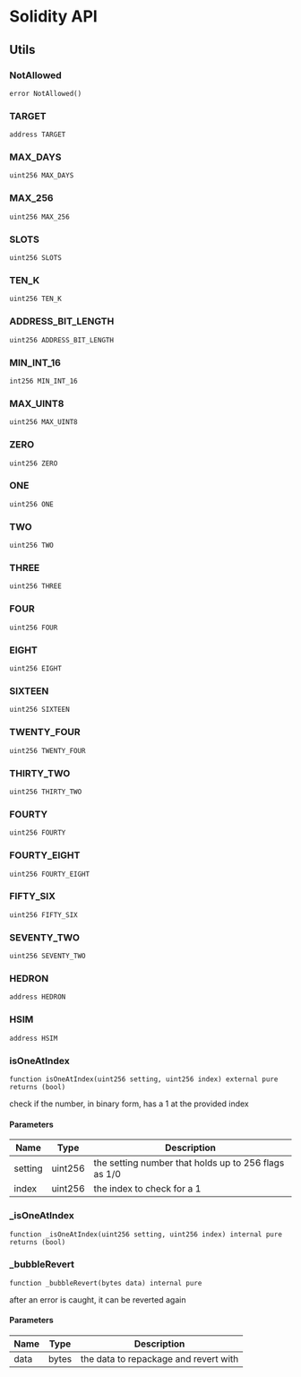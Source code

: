 # Solidity API

## Utils

### NotAllowed

```solidity
error NotAllowed()
```

### TARGET

```solidity
address TARGET
```

### MAX_DAYS

```solidity
uint256 MAX_DAYS
```

### MAX_256

```solidity
uint256 MAX_256
```

### SLOTS

```solidity
uint256 SLOTS
```

### TEN_K

```solidity
uint256 TEN_K
```

### ADDRESS_BIT_LENGTH

```solidity
uint256 ADDRESS_BIT_LENGTH
```

### MIN_INT_16

```solidity
int256 MIN_INT_16
```

### MAX_UINT8

```solidity
uint256 MAX_UINT8
```

### ZERO

```solidity
uint256 ZERO
```

### ONE

```solidity
uint256 ONE
```

### TWO

```solidity
uint256 TWO
```

### THREE

```solidity
uint256 THREE
```

### FOUR

```solidity
uint256 FOUR
```

### EIGHT

```solidity
uint256 EIGHT
```

### SIXTEEN

```solidity
uint256 SIXTEEN
```

### TWENTY_FOUR

```solidity
uint256 TWENTY_FOUR
```

### THIRTY_TWO

```solidity
uint256 THIRTY_TWO
```

### FOURTY

```solidity
uint256 FOURTY
```

### FOURTY_EIGHT

```solidity
uint256 FOURTY_EIGHT
```

### FIFTY_SIX

```solidity
uint256 FIFTY_SIX
```

### SEVENTY_TWO

```solidity
uint256 SEVENTY_TWO
```

### HEDRON

```solidity
address HEDRON
```

### HSIM

```solidity
address HSIM
```

### isOneAtIndex

```solidity
function isOneAtIndex(uint256 setting, uint256 index) external pure returns (bool)
```

check if the number, in binary form, has a 1 at the provided index

#### Parameters

| Name | Type | Description |
| ---- | ---- | ----------- |
| setting | uint256 | the setting number that holds up to 256 flags as 1/0 |
| index | uint256 | the index to check for a 1 |

### _isOneAtIndex

```solidity
function _isOneAtIndex(uint256 setting, uint256 index) internal pure returns (bool)
```

### _bubbleRevert

```solidity
function _bubbleRevert(bytes data) internal pure
```

after an error is caught, it can be reverted again

#### Parameters

| Name | Type | Description |
| ---- | ---- | ----------- |
| data | bytes | the data to repackage and revert with |

